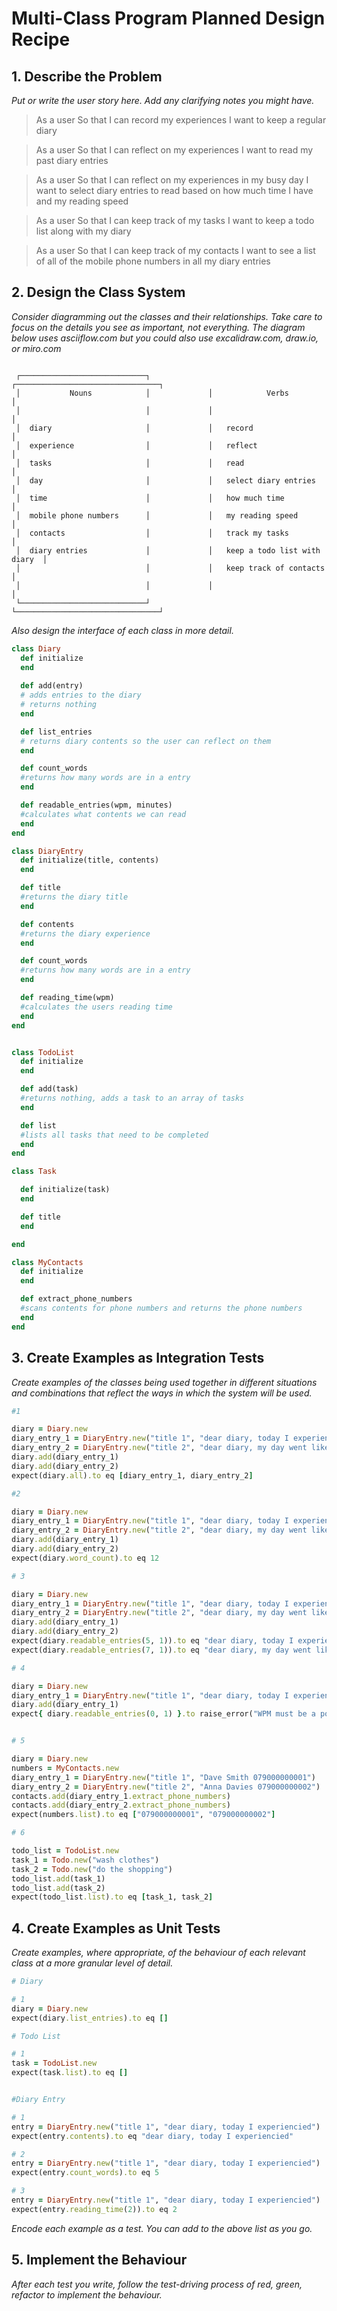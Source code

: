 # Multi-Class Program Planned Design Recipe

## 1. Describe the Problem

_Put or write the user story here. Add any clarifying notes you might have._

>As a user
>So that I can record my experiences
>I want to keep a regular diary

>As a user
>So that I can reflect on my experiences
>I want to read my past diary entries

>As a user
>So that I can reflect on my experiences in my busy day
>I want to select diary entries to read based on how much time I have and my reading speed

>As a user
>So that I can keep track of my tasks
>I want to keep a todo list along with my diary

>As a user
>So that I can keep track of my contacts
>I want to see a list of all of the mobile phone numbers in all my diary entries

## 2. Design the Class System

_Consider diagramming out the classes and their relationships. Take care to
focus on the details you see as important, not everything. The diagram below
uses asciiflow.com but you could also use excalidraw.com, draw.io, or miro.com_

```

 ┌────────────────────────────┐             ┌────────────────────────────────┐
 │           Nouns            │             │            Verbs               │
 │                            │             │                                │
 │  diary                     │             │   record                       │
 │  experience                │             │   reflect                      │
 │  tasks                     │             │   read                         │
 │  day                       │             │   select diary entries         │
 │  time                      │             │   how much time                │
 │  mobile phone numbers      │             │   my reading speed             │
 │  contacts                  │             │   track my tasks               │
 │  diary entries             │             │   keep a todo list with diary  │
 │                            │             │   keep track of contacts       │
 │                            │             │                                │      
 └────────────────────────────┘             └────────────────────────────────┘
```

_Also design the interface of each class in more detail._

```ruby
class Diary 
  def initialize
  end
  
  def add(entry) 
  # adds entries to the diary
  # returns nothing
  end

  def list_entries
  # returns diary contents so the user can reflect on them
  end

  def count_words
  #returns how many words are in a entry
  end

  def readable_entries(wpm, minutes)
  #calculates what contents we can read
  end
end

class DiaryEntry
  def initialize(title, contents)
  end

  def title
  #returns the diary title
  end

  def contents
  #returns the diary experience
  end

  def count_words
  #returns how many words are in a entry
  end

  def reading_time(wpm)
  #calculates the users reading time
  end
end


class TodoList
  def initialize
  end

  def add(task)
  #returns nothing, adds a task to an array of tasks
  end

  def list
  #lists all tasks that need to be completed
  end
end

class Task

  def initialize(task)
  end

  def title
  end

end

class MyContacts
  def initialize
  end

  def extract_phone_numbers
  #scans contents for phone numbers and returns the phone numbers
  end
end

```

## 3. Create Examples as Integration Tests

_Create examples of the classes being used together in different situations and
combinations that reflect the ways in which the system will be used._

```ruby
#1

diary = Diary.new
diary_entry_1 = DiaryEntry.new("title 1", "dear diary, today I experiencied")
diary_entry_2 = DiaryEntry.new("title 2", "dear diary, my day went like this")
diary.add(diary_entry_1)
diary.add(diary_entry_2)
expect(diary.all).to eq [diary_entry_1, diary_entry_2]

#2

diary = Diary.new
diary_entry_1 = DiaryEntry.new("title 1", "dear diary, today I experiencied")
diary_entry_2 = DiaryEntry.new("title 2", "dear diary, my day went like this")
diary.add(diary_entry_1)
diary.add(diary_entry_2)
expect(diary.word_count).to eq 12

# 3

diary = Diary.new
diary_entry_1 = DiaryEntry.new("title 1", "dear diary, today I experiencied")
diary_entry_2 = DiaryEntry.new("title 2", "dear diary, my day went like this")
diary.add(diary_entry_1)
diary.add(diary_entry_2)
expect(diary.readable_entries(5, 1)).to eq "dear diary, today I experiencied"
expect(diary.readable_entries(7, 1)).to eq "dear diary, my day went like this"

# 4

diary = Diary.new
diary_entry_1 = DiaryEntry.new("title 1", "dear diary, today I experiencied")
diary.add(diary_entry_1)
expect{ diary.readable_entries(0, 1) }.to raise_error("WPM must be a positive.")


# 5

diary = Diary.new
numbers = MyContacts.new
diary_entry_1 = DiaryEntry.new("title 1", "Dave Smith 079000000001")
diary_entry_2 = DiaryEntry.new("title 2", "Anna Davies 079000000002")
contacts.add(diary_entry_1.extract_phone_numbers)
contacts.add(diary_entry_2.extract_phone_numbers)
expect(numbers.list).to eq ["079000000001", "079000000002"]

# 6

todo_list = TodoList.new
task_1 = Todo.new("wash clothes")
task_2 = Todo.new("do the shopping")
todo_list.add(task_1)
todo_list.add(task_2)
expect(todo_list.list).to eq [task_1, task_2]

```

## 4. Create Examples as Unit Tests

_Create examples, where appropriate, of the behaviour of each relevant class at
a more granular level of detail._

```ruby
# Diary

# 1 
diary = Diary.new
expect(diary.list_entries).to eq []

# Todo List

# 1
task = TodoList.new
expect(task.list).to eq []


#Diary Entry

# 1
entry = DiaryEntry.new("title 1", "dear diary, today I experiencied")
expect(entry.contents).to eq "dear diary, today I experiencied"

# 2
entry = DiaryEntry.new("title 1", "dear diary, today I experiencied")
expect(entry.count_words).to eq 5

# 3
entry = DiaryEntry.new("title 1", "dear diary, today I experiencied")
expect(entry.reading_time(2)).to eq 2

```

_Encode each example as a test. You can add to the above list as you go._

## 5. Implement the Behaviour

_After each test you write, follow the test-driving process of red, green,
refactor to implement the behaviour._
